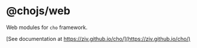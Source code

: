 # @chojs/web

Web modules for `cho` framework.

[See documentation at https://ziv.github.io/cho/](https://ziv.github.io/cho/)
